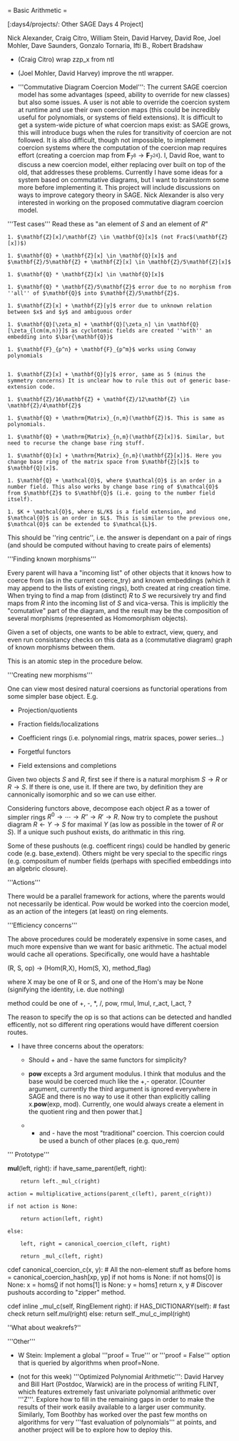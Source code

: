 = Basic Arithmetic =

[:days4/projects/: Other SAGE Days 4 Project]


 Nick Alexander, Craig Citro, William Stein, David Harvey, David Roe, Joel Mohler, Dave Saunders, Gonzalo Tornaria, Ifti B., Robert Bradshaw


 * (Craig Citro) wrap zzp_x from ntl

 * (Joel Mohler, David Harvey) improve the ntl wrapper.

 * '''Commutative Diagram Coercion Model''': The current SAGE coercion model has some advantages (speed, ability to override for new classes) but also some issues.  A user is not able to override the coercion system at runtime and use their own coercion maps (this could be incredibly useful for polynomials, or systems of field extensions).  It is difficult to get a system-wide picture of what coercion maps exist: as SAGE grows, this will introduce bugs when the rules for transitivity of coercion are not followed.  It is also difficult, though not impossible, to implement coercion systems where the computation of the coercion map requires effort (creating a coercion map from $\mathbf{F}_{7^8} \to \mathbf{F}_{7^{24}}$).  I, David Roe, want to discuss a new coercion model, either replacing over built on top of the old, that addresses these problems.  Currently I have some ideas for a system based on commutative diagrams, but I want to brainstorm some more before implementing it.  This project will include discussions on ways to improve category theory in SAGE. Nick Alexander is also very interested in working on the proposed commutative diagram coercion model.

'''Test cases''' Read these as "an element of $S$ and an element of $R$"

    1. $\mathbf{Z}[x]/\mathbf{Z} \in \mathbf{Q}[x]$ (not Frac$(\mathbf{Z}[x])$)

    1. $\mathbf{Q} + \mathbf{Z}[x] \in \mathbf{Q}[x]$ and $\mathbf{Z}/5\mathbf{Z} + \mathbf{Z}[x] \in \mathbf{Z}/5\mathbf{Z}[x]$

    1. $\mathbf{Q} * \mathbf{Z}[x] \in \mathbf{Q}[x]$ 

    1. $\mathbf{Q} * \mathbf{Z}/5\mathbf{Z}$ error due to no morphism from ''all'' of $\mathbf{Q}$ into $\mathbf{Z}/5\mathbf{Z}$.

    1. $\mathbf{Z}[x] + \mathbf{Z}[y]$ error due to unknown relation between $x$ and $y$ and ambiguous order

    1. $\mathbf{Q}[\zeta_m] + \mathbf{Q}[\zeta_n] \in \mathbf{Q}[\zeta_{lcm(m,n)}]$ as cyclotomic fields are created ''with'' an embedding into $\bar{\mathbf{Q}}$ 

    1. $\mathbf{F}_{p^n} + \mathbf{F}_{p^m}$ works using Conway polynomials


    1. $\mathbf{Z}[x] + \mathbf{Q}[y]$ error, same as 5 (minus the symmetry concerns) It is unclear how to rule this out of generic base-extension code. 

    1. $\mathbf{Z}/16\mathbf{Z} + \mathbf{Z}/12\mathbf{Z} \in \mathbf{Z}/4\mathbf{Z}$

    1. $\mathbf{Q} + \mathrm{Matrix}_{n,m}(\mathbf{Z})$. This is same as polynomials.

    1. $\mathbf{Q} + \mathrm{Matrix}_{n,m}(\mathbf{Z}[x])$. Similar, but need to recurse the change base ring stuff.

    1. $\mathbf{Q}[x] + \mathrm{Matrix}_{n,m}(\mathbf{Z}[x])$. Here you change base ring of the matrix space from $\mathbf{Z}[x]$ to $\mathbf{Q}[x]$.

    1. $\mathbf{Q} + \mathcal{O}$, where $\mathcal{O}$ is an order in a number field. This also works by change base ring of $\mathcal{O}$ from $\mathbf{Z}$ to $\mathbf{Q}$ (i.e. going to the number field itself).

    1. $K + \mathcal{O}$, where $L/K$ is a field extension, and $\mathcal{O}$ is an order in $L$. This is similar to the previous one, $\mathcal{O}$ can be extended to $\mathcal{L}$.

This should be ''ring centric'', i.e. the answer is dependant on a pair of rings (and should be computed without having to create pairs of elements)

'''Finding known morphisms'''

Every parent will hava a "incoming list" of other objects that it knows how to coerce from (as in the current coerce_try) and known embeddings (which it may append to the lists of existing rings), both created at ring creation time. When trying to find a map from (distinct) $R$ to $S$ we recursively try and find maps from $R$ into the incoming list of $S$ and vica-versa. This is implicitly the "comutative" part of the diagram, and the result may be the composition of several morphisms (represented as Homomorphism objects). 

Given a set of objects, one wants to be able to extract, view, query, and even run consistancy checks on this data as a (commutative diagram) graph of known morphisms between them. 

This is an atomic step in the procedure below. 

'''Creating new morphisms'''

One can view most desired natural coersions as functorial operations from some simpler base object. E.g. 

 * Projection/quotients

 * Fraction fields/localizations

 * Coefficient rings (i.e. polynomial rings, matrix spaces, power series...)

 * Forgetful functors

 * Field extensions and completions

Given two objects $S$ and $R$, first see if there is a natural morphism $S \rightarrow R$ or $R \rightarrow S$. If there is one, use it. If there are two, by definition they are cannonically isomorphic and so we can use either. 

Considering functors above, decompose each object $R$ as a tower of simpler rings $R^0 \rightarrow \cdots \rightarrow R'' \rightarrow R' \rightarrow R$. Now try to complete the pushout diagram $R \leftarrow Y \rightarrow S$ for maximal $Y$ (as low as possible in the tower of $R$ or $S$). If a unique such pushout exists, do arithmatic in this ring. 

Some of these pushouts (e.g. coefficent rings) could be handled by generic code (e.g. base_extend). Others might be very special to the specific rings (e.g. compositum of number fields (perhaps with specified embeddings into an algebric closure). 


'''Actions'''

There would be a parallel framework for actions, where the parents would not necessarily be identical. Pow would be worked into the coercion model, as an action of the integers (at least) on ring elements. 

'''Efficiency concerns'''

The above procedures could be moderately expensive in some cases, and much more expensive than we want for basic arithmetic. The actual model would cache all operations. Specifically, one would have a hashtable

(R, S, op) -> (Hom(R,X), Hom(S, X), method_flag)

where X may be one of R or S, and one of the Hom's may be None (signifying the identity, i.e. due nothing)

method could be one of +, -, *, /, pow, rmul, lmul, r_act, l_act, ?

The reason to specify the op is so that actions can be detected and handled efficently, not so different ring operations would have different coersion routes. 


 * I have three concerns about the operators:

    * Should + and - have the same functors for simplicity? 

    * __pow__ excepts a 3rd argument modulus.  I think that modulus and the base would be coerced much like the +,- operator. [Counter argument, currently the third argument is ignored everywhere in SAGE and there is no way to use it other than explicitly calling x.__pow__(exp, mod). Currently, one would always create a element in the quotient ring and then power that.] 

    * + and - have the most "traditional" coercion.  This coercion could be used a bunch of other places (e.g. quo_rem) 


''' Prototype'''

__mul__(left, right):
    if have_same_parent(left, right):

        return left._mul_c(right)

    action = multiplicative_actions(parent_c(left), parent_c(right))

    if not action is None:

        return action(left, right)

    else:

        left, right = canonical_coercion_c(left, right)

        return _mul_c(left, right)


cdef canonical_coercion_c(x, y):
    # All the non-element stuff as before
    homs = canonical_coercion_hash[xp, yp]
    if not homs is None:
        if not homs[0] is None:
            x = homs[0](x)
        if not homs[1] is None:
            y = homs[1](y)
        return x, y
     # Discover pushouts according to "zipper" method. 


cdef inline _mul_c(self, RingElement right):
    if HAS_DICTIONARY(self):   # fast check
        return self._mul_(right)
    else:
        return self._mul_c_impl(right)


''What about weakrefs?''

'''Other'''

 * W Stein: Implement a global '''proof = True''' or '''proof = False''' option that is queried by algorithms when proof=None.

 * (not for this week) '''Optimized Polynomial Arithmetic''': David Harvey and Bill Hart (Postdoc, Warwick) are in the process of writing FLINT, which features extremely fast univariate polynomial arithmetic over '''Z'''. Explore how to fill in the remaining gaps in order to make the results of their work easily available to a larger user community. Similarly, Tom Boothby has worked over the past few months on algorithms for very '''fast evaluation of polynomials''' at points, and another project will be to explore how to deploy this.
